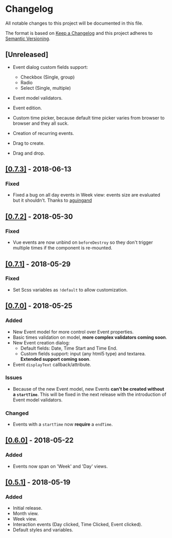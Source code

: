 # Changelog
All notable changes to this project will be documented in this file.

The format is based on [Keep a Changelog](http://keepachangelog.com/en/1.0.0/)
and this project adheres to [Semantic Versioning](http://semver.org/spec/v2.0.0.html).

## [Unreleased]

- Event dialog custom fields support:
    - Checkbox (Single, group)
    - Radio 
    - Select (Single, multiple)

- Event model validators.
- Event edition.
- Custom time picker, because default time picker varies from browser to browser and they all suck.
- Creation of recurring events.
- Drag to create.
- Drag and drop.

## [[0.7.3]](https://github.com/dapd007/v-calendar-scheduler/releases/tag/v0.7.3) - 2018-06-13
### Fixed
- Fixed a bug on all day events in Week view: events size are evaluated but it shouldn't. Thanks to [aguingand](https://github.com/dapd007/v-calendar-scheduler/pull/1) 

## [[0.7.2]](https://github.com/dapd007/v-calendar-scheduler/releases/tag/v0.7.2) - 2018-05-30
### Fixed
- Vue events are now unbind on `beforeDestroy` so they don't trigger multiple times if the component is re-mounted. 

## [[0.7.1]](https://github.com/dapd007/v-calendar-scheduler/releases/tag/v0.7.1) - 2018-05-29
### Fixed
- Set Scss variables as `!default` to allow customization.


## [[0.7.0]](https://github.com/dapd007/v-calendar-scheduler/releases/tag/v0.7.0) - 2018-05-25
### Added
- New Event model for more control over Event properties.
- Basic times validation on model, **more complex validators coming soon**.
- New Event creation dialog:
    - Default fields: Date, Time Start and Time End.
    - Custom fields support: input (any html5 type) and textarea. **Extended support coming soon**.
- Event `displayText` callback/attribute.

### Issues
- Because of the new Event model, new Events **can't be created without a `startTime`**. This will be fixed in the next release with the introduction of Event model validators.

### Changed
- Events with a `startTime` now **require** a `endTime`.

## [[0.6.0]](https://github.com/dapd007/v-calendar-scheduler/releases/tag/v0.6.0) - 2018-05-22
### Added
- Events now span on 'Week' and 'Day' views.

## [[0.5.1]](https://github.com/dapd007/v-calendar-scheduler/releases/tag/v0.5.1) - 2018-05-19
### Added
- Initial release.
- Month view.
- Week view.
- Interaction events (Day clicked, Time Clicked, Event clicked).
- Default styles and variables.
